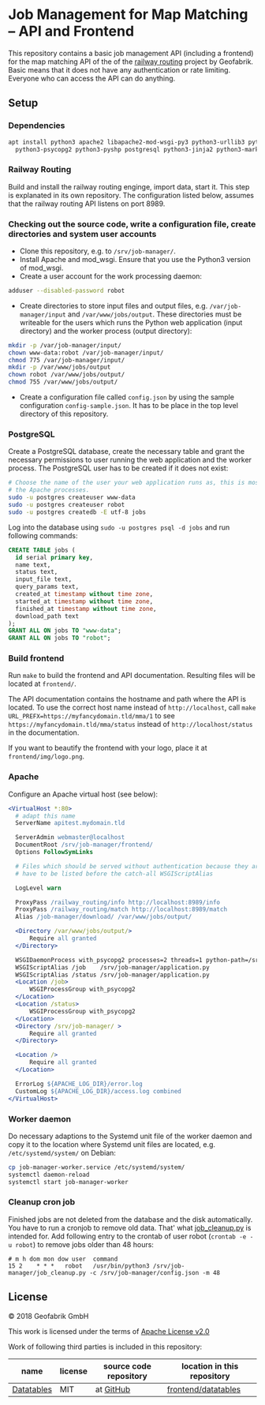 # Job Management for Map Matching – API and Frontend

This repository contains a basic job management API (including a frontend) for the map matching API
of the of the [railway routing](https://github.com/geofabrik/railway_routing) project by Geofabrik.
Basic means that it does not have any authentication or rate limiting. Everyone who can access the
API can do anything.

## Setup

### Dependencies

```sh
apt install python3 apache2 libapache2-mod-wsgi-py3 python3-urllib3 python3-requests \
  python3-psycopg2 python3-pyshp postgresql python3-jinja2 python3-markdown
```

### Railway Routing

Build and install the railway routing enginge, import data, start it. This step is explanated in its
own repository. The configuration listed below, assumes that the railway routing API listens on port
8989.

### Checking out the source code, write a configuration file, create directories and system user accounts

* Clone this repository, e.g. to `/srv/job-manager/`.
* Install Apache and mod_wsgi. Ensure that you use the Python3 version of mod_wsgi.
* Create a user account for the work processing daemon:

```sh
adduser --disabled-password robot
```

* Create directories to store input files and output files, e.g. `/var/job-manager/input` and
  `/var/www/jobs/output`. These directories must be writeable for the users which runs the Python
  web application (input directory) and the worker process (output directory):

```sh
mkdir -p /var/job-manager/input/
chown www-data:robot /var/job-manager/input/
chmod 775 /var/job-manager/input/
mkdir -p /var/www/jobs/output
chown robot /var/www/jobs/output/
chmod 755 /var/www/jobs/output/
```

* Create a configuration file called `config.json` by using the sample configuration
  `config-sample.json`. It has to be place in the top level directory of this repository.

### PostgreSQL
Create a PostgreSQL database, create the necessary table and grant the necessary permissions to user
running the web application and the worker process. The PostgreSQL user has to be created if it does
not exist:

```sh
# Choose the name of the user your web application runs as, this is most likely the user who runs
# the Apache processes.
sudo -u postgres createuser www-data
sudo -u postgres createuser robot
sudo -u postgres createdb -E utf-8 jobs
```

Log into the database using `sudo -u postgres psql -d jobs` and run following commands:

```sql
CREATE TABLE jobs (
  id serial primary key,
  name text,
  status text,
  input_file text,
  query_params text,
  created_at timestamp without time zone,
  started_at timestamp without time zone,
  finished_at timestamp without time zone,
  download_path text
);
GRANT ALL ON jobs TO "www-data";
GRANT ALL ON jobs TO "robot";
```

### Build frontend

Run `make` to build the frontend and API documentation. Resulting files will be located at
`frontend/`.

The API documentation contains the hostname and path where the API is located. To use the correct
host name instead of `http://localhost`, call `make URL_PREFX=https://myfancydomain.tld/mma/1` to
see `https://myfancydomain.tld/mma/status` instead of `http://localhost/status` in the
documentation.

If you want to beautify the frontend with your logo, place it at `frontend/img/logo.png`.

### Apache

Configure an Apache virtual host (see below):

```Apache
<VirtualHost *:80>
  # adapt this name
  ServerName apitest.mydomain.tld

  ServerAdmin webmaster@localhost
  DocumentRoot /srv/job-manager/frontend/
  Options FollowSymLinks

  # Files which should be served without authentication because they are needed for the landing page,
  # have to be listed before the catch-all WSGIScriptAlias

  LogLevel warn

  ProxyPass /railway_routing/info http://localhost:8989/info
  ProxyPass /railway_routing/match http://localhost:8989/match
  Alias /job-manager/download/ /var/www/jobs/output/

  <Directory /var/www/jobs/output/>
      Require all granted
  </Directory>

  WSGIDaemonProcess with_psycopg2 processes=2 threads=1 python-path=/srv/job-manager/ home=/srv/job-manager/
  WSGIScriptAlias /job    /srv/job-manager/application.py
  WSGIScriptAlias /status /srv/job-manager/application.py
  <Location /job>
      WSGIProcessGroup with_psycopg2
  </Location>
  <Location /status>
      WSGIProcessGroup with_psycopg2
  </Location>
  <Directory /srv/job-manager/ >
      Require all granted
  </Directory>

  <Location />
      Require all granted
  </Location>

  ErrorLog ${APACHE_LOG_DIR}/error.log
  CustomLog ${APACHE_LOG_DIR}/access.log combined
</VirtualHost>
```

### Worker daemon

Do necessary adaptions to the Systemd unit file of the worker daemon and copy it to the location
where Systemd unit files are located, e.g. `/etc/systemd/system/` on Debian:

```sh
cp job-manager-worker.service /etc/systemd/system/
systemctl daemon-reload
systemctl start job-manager-worker
```

### Cleanup cron job

Finished jobs are not deleted from the database and the disk automatically. You have to run a cronjob
to remove old data. That' what [job_cleanup.py](job_cleanup.py) is intended for. Add following entry to
the crontab of user robot (`crontab -e -u robot`) to remove jobs older than 48 hours:

```crontab
# m h dom mon dow user  command
15 2    * * *   robot   /usr/bin/python3 /srv/job-manager/job_cleanup.py -c /srv/job-manager/config.json -m 48
```

## License

© 2018 Geofabrik GmbH

This work is licensed under the terms of [Apache License v2.0](LICENSE.txt)

Work of following third parties is included in this repository:

| name    | license   | source code repository | location in this repository |
|---------|-----------|------------------------|-----------------------------|
| [Datatables](https://www.datatables.net/) | MIT | at [GitHub](https://github.com/DataTables/DataTablesSrc) | [frontend/datatables](frontend/datatables) |
